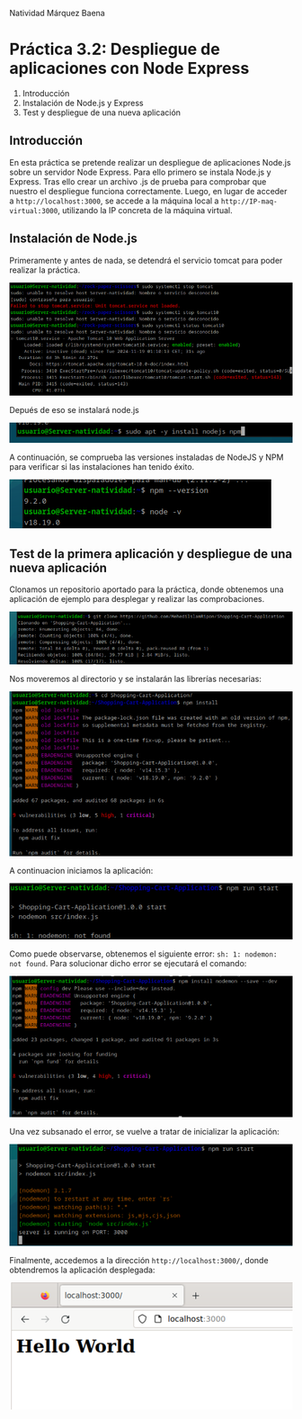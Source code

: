 Natividad Márquez Baena

# Práctica 3.2: Despliegue de aplicaciones con Node Express

1. Introducción
2. Instalación de Node.js y Express
3. Test y despliegue de una nueva aplicación

## Introducción

En esta práctica se pretende realizar un despliegue de aplicaciones Node.js sobre un servidor Node Express.
Para ello primero se instala Node.js y Express. Tras ello crear un archivo .js de prueba para comprobar que nuestro el despliegue funciona correctamente.
Luego, en lugar de acceder a `http://localhost:3000`, se accede a la  máquina local a `http://IP-maq-virtual:3000`, utilizando la IP concreta de la máquina virtual.

## Instalación de Node.js

Primeramente y antes de nada, se detendrá el servicio tomcat para poder realizar la práctica.

![alt text](image-10.png)

Depués de eso se instalará node.js

![alt text](image-1.png)

A continuación, se comprueba las versiones instaladas de NodeJS y NPM para verificar si las instalaciones han tenido éxito.

![alt text](image-2.png)

## Test de la primera aplicación y despliegue de una nueva aplicación

Clonamos un repositorio aportado para la práctica, donde obtenemos una aplicación de ejemplo para desplegar y realizar las comprobaciones.

![alt text](image-3.png)

Nos moveremos al directorio y se instalarán las librerías necesarias:

![alt text](image-4.png)

A continuacion iniciamos la aplicación:

![alt text](image-5.png)

Como puede observarse, obtenemos el siguiente error: `sh: 1: nodemon: not found`. Para solucionar dicho error se ejecutará el comando:

![alt text](image-6.png)

Una vez subsanado el error, se vuelve a tratar de inicializar la aplicación:

![alt text](image-7.png)

Finalmente, accedemos a la dirección `http://localhost:3000/`, donde obtendremos la aplicación desplegada:

![alt text](image-8.png)


